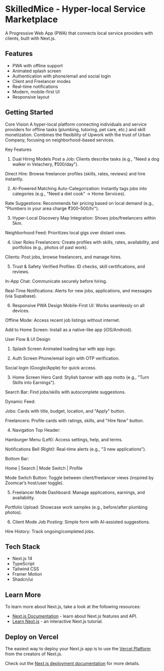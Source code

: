 # SkilledMice - Hyper-local Service Marketplace

A Progressive Web App (PWA) that connects local service providers with clients, built with Next.js.

## Features

- PWA with offline support
- Animated splash screen
- Authentication with phone/email and social login
- Client and Freelancer modes
- Real-time notifications
- Modern, mobile-first UI
- Responsive layout

## Getting Started

Core Vision
A hyper-local platform connecting individuals and service providers for offline tasks (plumbing, tutoring, pet care, etc.) and skill monetization. Combines the flexibility of Upwork with the trust of Urban Company, focusing on neighborhood-based services.

Key Features
1. Dual Hiring Models
Post a Job: Clients describe tasks (e.g., "Need a dog walker in Velachery, ₹500/day").

Direct Hire: Browse freelancer profiles (skills, rates, reviews) and hire instantly.

2. AI-Powered Matching
Auto-Categorization: Instantly tags jobs into categories (e.g., "Need a diet cook" → Home Services).

Rate Suggestions: Recommends fair pricing based on local demand (e.g., "Plumbers in your area charge ₹300–500/hr").

3. Hyper-Local Discovery
Map Integration: Shows jobs/freelancers within 5km.

Neighborhood Feed: Prioritizes local gigs over distant ones.

4. User Roles
Freelancers: Create profiles with skills, rates, availability, and portfolios (e.g., photos of past work).

Clients: Post jobs, browse freelancers, and manage hires.

5. Trust & Safety
Verified Profiles: ID checks, skill certifications, and reviews.

In-App Chat: Communicate securely before hiring.

Real-Time Notifications: Alerts for new jobs, applications, and messages (via Supabase).

6. Responsive PWA Design
Mobile-First UI: Works seamlessly on all devices.

Offline Mode: Access recent job listings without internet.

Add to Home Screen: Install as a native-like app (iOS/Android).

User Flow & UI Design
1. Splash Screen
Animated loading bar with app logo.

2. Auth Screen
Phone/email login with OTP verification.

Social login (Google/Apple) for quick access.

3. Home Screen
Hero Card: Stylish banner with app motto (e.g., "Turn Skills into Earnings").

Search Bar: Find jobs/skills with autocomplete suggestions.

Dynamic Feed:

Jobs: Cards with title, budget, location, and "Apply" button.

Freelancers: Profile cards with ratings, skills, and "Hire Now" button.

4. Navigation
Top Header:

Hamburger Menu (Left): Access settings, help, and terms.

Notifications Bell (Right): Real-time alerts (e.g., "3 new applications").

Bottom Bar:

Home | Search | Mode Switch | Profile

Mode Switch Button: Toggle between client/freelancer views (inspired by Zoomcar’s host/user toggle).

5. Freelancer Mode
Dashboard: Manage applications, earnings, and availability.

Portfolio Upload: Showcase work samples (e.g., before/after plumbing photos).

6. Client Mode
Job Posting: Simple form with AI-assisted suggestions.

Hire History: Track ongoing/completed jobs.


## Tech Stack

- Next.js 14
- TypeScript
- Tailwind CSS
- Framer Motion
- Shadcn/ui

## Learn More

To learn more about Next.js, take a look at the following resources:

- [Next.js Documentation](https://nextjs.org/docs) - learn about Next.js features and API.
- [Learn Next.js](https://nextjs.org/learn) - an interactive Next.js tutorial.

## Deploy on Vercel

The easiest way to deploy your Next.js app is to use the [Vercel Platform](https://vercel.com/new) from the creators of Next.js.

Check out the [Next.js deployment documentation](https://nextjs.org/docs/app/building-your-application/deploying) for more details.
